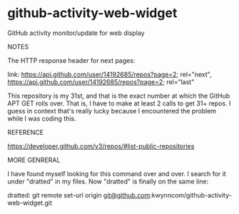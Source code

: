 # github-activity-web-widget
GitHub activity monitor/update for web display


NOTES

The HTTP response header for next pages:

link: <https://api.github.com/user/14192685/repos?page=2>; rel="next", <https://api.github.com/user/14192685/repos?page=2>; rel="last"


This repository is my 31st, and that is the exact number at which the GitHub APT GET rolls over.  That is, I have to make at least 2 calls to get 31+ repos.
I guess in context that's really lucky because I encountered the problem while I was coding this.


REFERENCE

https://developer.github.com/v3/repos/#list-public-repositories


MORE GENRERAL

I have found myself looking for this command over and over.  I search for it under "dratted" in my files.  Now "dratted" is finally 
on the same line:

dratted: git remote set-url origin git@github.com:kwynncom/github-activity-web-widget.git
